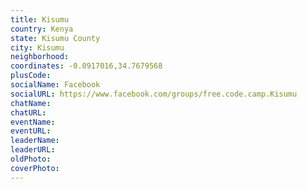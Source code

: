 ```yaml
---
title: Kisumu
country: Kenya
state: Kisumu County
city: Kisumu
neighborhood: 
coordinates: -0.0917016,34.7679568
plusCode:
socialName: Facebook
socialURL: https://www.facebook.com/groups/free.code.camp.Kisumu
chatName:
chatURL:
eventName:
eventURL:
leaderName:
leaderURL:
oldPhoto: 
coverPhoto:
---
```

